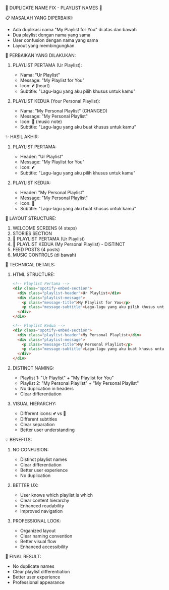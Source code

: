 🎵 DUPLICATE NAME FIX - PLAYLIST NAMES 🎵

📋 MASALAH YANG DIPERBAIKI:
- Ada duplikasi nama "My Playlist for You" di atas dan bawah
- Dua playlist dengan nama yang sama
- User confusion dengan nama yang sama
- Layout yang membingungkan

🔧 PERBAIKAN YANG DILAKUKAN:

1. PLAYLIST PERTAMA (Ur Playlist):
   - Nama: "Ur Playlist"
   - Message: "My Playlist for You"
   - Icon: 💕 (heart)
   - Subtitle: "Lagu-lagu yang aku pilih khusus untuk kamu"

2. PLAYLIST KEDUA (Your Personal Playlist):
   - Nama: "My Personal Playlist" (CHANGED)
   - Message: "My Personal Playlist"
   - Icon: 🎵 (music note)
   - Subtitle: "Lagu-lagu yang aku buat khusus untuk kamu"

✨ HASIL AKHIR:

1. PLAYLIST PERTAMA:
   - Header: "Ur Playlist"
   - Message: "My Playlist for You"
   - Icon: 💕
   - Subtitle: "Lagu-lagu yang aku pilih khusus untuk kamu"

2. PLAYLIST KEDUA:
   - Header: "My Personal Playlist"
   - Message: "My Personal Playlist"
   - Icon: 🎵
   - Subtitle: "Lagu-lagu yang aku buat khusus untuk kamu"

🎯 LAYOUT STRUCTURE:

1. WELCOME SCREENS (4 steps)
2. STORIES SECTION
3. 🎵 PLAYLIST PERTAMA (Ur Playlist)
4. 🎵 PLAYLIST KEDUA (My Personal Playlist) - DISTINCT
5. FEED POSTS (4 posts)
6. MUSIC CONTROLS (di bawah)

🔧 TECHNICAL DETAILS:

1. HTML STRUCTURE:
   ```html
   <!-- Playlist Pertama -->
   <div class="spotify-embed-section">
     <div class="playlist-header">Ur Playlist</div>
     <div class="playlist-message">
       <p class="message-title">My Playlist for You</p>
       <p class="message-subtitle">Lagu-lagu yang aku pilih khusus untuk kamu</p>
     </div>
   </div>

   <!-- Playlist Kedua -->
   <div class="spotify-embed-section">
     <div class="playlist-header">My Personal Playlist</div>
     <div class="playlist-message">
       <p class="message-title">My Personal Playlist</p>
       <p class="message-subtitle">Lagu-lagu yang aku buat khusus untuk kamu</p>
     </div>
   </div>
   ```

2. DISTINCT NAMING:
   - Playlist 1: "Ur Playlist" + "My Playlist for You"
   - Playlist 2: "My Personal Playlist" + "My Personal Playlist"
   - No duplication in headers
   - Clear differentiation

3. VISUAL HIERARCHY:
   - Different icons: 💕 vs 🎵
   - Different subtitles
   - Clear separation
   - Better user understanding

💡 BENEFITS:

1. NO CONFUSION:
   - Distinct playlist names
   - Clear differentiation
   - Better user experience
   - No duplication

2. BETTER UX:
   - User knows which playlist is which
   - Clear content hierarchy
   - Enhanced readability
   - Improved navigation

3. PROFESSIONAL LOOK:
   - Organized layout
   - Clear naming convention
   - Better visual flow
   - Enhanced accessibility

🎵 FINAL RESULT:
- No duplicate names
- Clear playlist differentiation
- Better user experience
- Professional appearance
